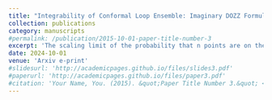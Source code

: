 ```yaml
---
title: "Integrability of Conformal Loop Ensemble: Imaginary DOZZ Formula and Beyond"
collection: publications
category: manuscripts
#permalink: /publication/2015-10-01-paper-title-number-3
excerpt: 'The scaling limit of the probability that n points are on the same cluster for 2D critical percolation is believed to be governed by a conformal field theory (CFT). Although this is not fully understood, Delfino and Viti (2010) made a remarkable prediction on the exact value of a properly normalized three-point probability. It is expressed in terms of the imaginary DOZZ formula of Schomerus, Zamolodchikov and Kostov-Petkova, which extends the structure constants of minimal model CFTs to continuous parameters. Later, similar conjectures were made for scaling limits of random cluster models and O(n) loop models, representing certain three-point observables in terms of the imaginary DOZZ formula. Since the scaling limits of these models can be described by the conformal loop ensemble (CLE), such conjectures can be formulated as exact statements on CLE observables. In this paper, we prove Delfino and Viti's conjecture on percolation as well as a conjecture of Ikhlef, Jacobsen and Saleur (2015) on the nesting loop statistics of CLE. Our proof is based on the coupling between CLE and Liouville quantum gravity on the sphere, and is inspired by the fact that after reparametrization, the imaginary DOZZ formula is the reciprocal of the three-point function of Liouville CFT.'
date: 2024-10-01
venue: 'Arxiv e-print'
#slidesurl: 'http://academicpages.github.io/files/slides3.pdf'
#paperurl: 'http://academicpages.github.io/files/paper3.pdf'
#citation: 'Your Name, You. (2015). &quot;Paper Title Number 3.&quot; <i>Journal 1</i>. 1(3).'
---
```

